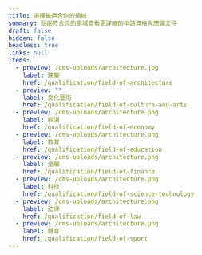 ```yaml
---
title: 選擇最適合你的領域
summary: 點選符合你的領域查看更詳細的申請資格與應備文件
draft: false
hidden: false
headless: true
links: null
items:
  - preview: /cms-uploads/architecture.jpg
    label: 建築
    href: /qualification/field-of-architecture
  - preview: ""
    label: 文化藝術
    href: /qualification/field-of-culture-and-arts
  - preview: /cms-uploads/architecture.png
    label: 經濟
    href: /qualification/field-of-economy
  - preview: /cms-uploads/architecture.png
    label: 教育
    href: /qualification/field-of-education
  - preview: /cms-uploads/architecture.png
    label: 金融
    href: /qualification/field-of-finance
  - preview: /cms-uploads/architecture.png
    label: 科技
    href: /qualification/field-of-science-technology
  - preview: /cms-uploads/architecture.png
    label: 法律
    href: /qualification/field-of-law
  - preview: /cms-uploads/architecture.png
    label: 體育
    href: /qualification/field-of-sport
---
```

<!-- This text is never used -->
